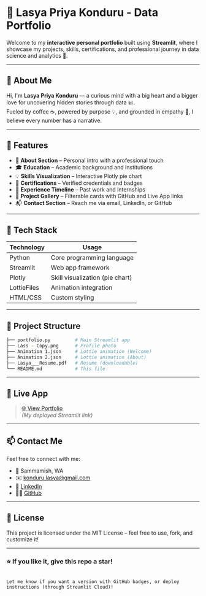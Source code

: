 # 💼 Lasya Priya Konduru - Data Portfolio

Welcome to my **interactive personal portfolio** built using **Streamlit**, where I showcase my projects, skills, certifications, and professional journey in data science and analytics 🚀.

---

## 📌 About Me

Hi, I'm **Lasya Priya Konduru** — a curious mind with a big heart and a bigger love for uncovering hidden stories through data 📊.  
Fueled by coffee ☕, powered by purpose 💡, and grounded in empathy 💬, I believe every number has a narrative.

---

## 🌟 Features

- 🧠 **About Section** – Personal intro with a professional touch  
- 🎓 **Education** – Academic background and institutions  
- 💡 **Skills Visualization** – Interactive Plotly pie chart  
- 📜 **Certifications** – Verified credentials and badges  
- 🧠 **Experience Timeline** – Past work and internships  
- 💼 **Project Gallery** – Filterable cards with GitHub and Live App links  
- 📬 **Contact Section** – Reach me via email, LinkedIn, or GitHub  

---

## 🚀 Tech Stack

| Technology       | Usage                             |
|------------------|-----------------------------------|
| Python           | Core programming language         |
| Streamlit        | Web app framework                 |
| Plotly           | Skill visualization (pie chart)   |
| LottieFiles      | Animation integration             |
| HTML/CSS         | Custom styling                    |

---

## 📁 Project Structure

```bash
├── portfolio.py         # Main Streamlit app
├── Lass - Copy.png      # Profile photo
├── Animation 1.json     # Lottie animation (Welcome)
├── Animation 2.json     # Lottie animation (About)
├── Lasya___Resume.pdf   # Resume (downloadable)
└── README.md            # This file
```

---

## 🔗 Live App

> [🌐 View Portfolio]()  
> _*(My deployed Streamlit link)*_

---

## 📫 Contact Me

Feel free to connect with me:

- 📍 Sammamish, WA  
- ✉️ [konduru.lasya@gmail.com](mailto:konduru.lasya@gmail.com)  
- 💼 [LinkedIn](https://www.linkedin.com/in/lasya-konduru)  
- 👩‍💻 [GitHub](https://github.com/lasyakonduru)

---

## 📄 License

This project is licensed under the MIT License – feel free to use, fork, and customize it!

---

### ⭐ If you like it, give this repo a star!

```

Let me know if you want a version with GitHub badges, or deploy instructions (through Streamlit Cloud)!
